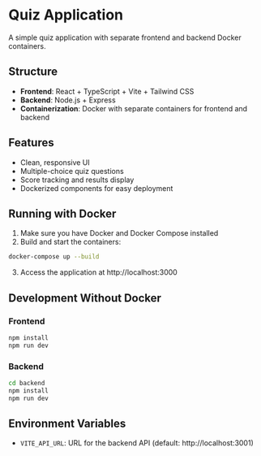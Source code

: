 # Quiz Application

A simple quiz application with separate frontend and backend Docker containers.

## Structure

- **Frontend**: React + TypeScript + Vite + Tailwind CSS
- **Backend**: Node.js + Express
- **Containerization**: Docker with separate containers for frontend and backend

## Features

- Clean, responsive UI
- Multiple-choice quiz questions
- Score tracking and results display
- Dockerized components for easy deployment

## Running with Docker

1. Make sure you have Docker and Docker Compose installed
2. Build and start the containers:

```bash
docker-compose up --build
```

3. Access the application at http://localhost:3000

## Development Without Docker

### Frontend

```bash
npm install
npm run dev
```

### Backend

```bash
cd backend
npm install
npm run dev
```

## Environment Variables

- `VITE_API_URL`: URL for the backend API (default: http://localhost:3001)